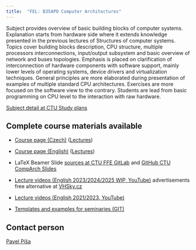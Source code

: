 ```yaml
---
title:  "FEL: B35APO Computer Architectures"
---
```


Subject provides overview of basic building blocks of computer systems.  Explanation starts from hardware side where it extends knowledge  presented in the previous lectures of Structures of computer systems. Topics cover building blocks description, CPU structure, multiple  processors interconnections, input/output subsystem and basic overview  of network and buses topologies. Emphasis is placed on clarification of  interconnection of hardware components with software support, mainly  lower levels of operating systems, device drivers and virtualization  techniques. General principles are more elaborated during presentation  of examples of multiple standard CPU architectures. Exercises are more  focused on the software view to the contrary. Students are lead from  basic programming on CPU level to the interaction with raw hardware.

[Subject detail at CTU Study plans](https://fel.cvut.cz/cz/education/bk/predmety/43/58/p4358606)

## Complete course materials available

- [Course page (Czech)](https://cw.fel.cvut.cz/wiki/courses/b35apo/start) ([Lectures](https://cw.fel.cvut.cz/wiki/courses/b35apo/lectures/start))

- [Course page (English)](https://cw.fel.cvut.cz/wiki/courses/b35apo/en/start) ([Lectures](https://cw.fel.cvut.cz/wiki/courses/b35apo/en/lectures/start))

- LaTeX Beamer Slide [sources at CTU FFE GitLab](https://gitlab.fel.cvut.cz/b35apo/apo-slides/) and [GitHub CTU CompArch Slides](https://github.com/cvut/comparch-slides)

- [Lecture videos (English 2023/2024/2025 WIP, YouTube)](https://www.youtube.com/playlist?list=PLQL6z4JeTTQl3tUGV5kM5Wt9ziZrV-fpI) advertisements free alternative at [VHSky.cz](https://vhsky.cz/my-library/video-playlists/8Ejstt3Tfh8mWGcjQcEL2S)

- [Lecture videos (English 2021/2023, YouTube)](https://www.youtube.com/playlist?list=PLQL6z4JeTTQnTrML7HgagbjdpCtvdyu0M)

- [Templates and examples for seminaries (GIT)](https://gitlab.fel.cvut.cz/b35apo/stud-support)

## Contact person

[Pavel Píša](https://udb.fel.cvut.cz/udb.phtml?_cmd=show&odn=uid=PISA,ou=People,o=feld.cvut.cz&_type=user&setlang=cz)

